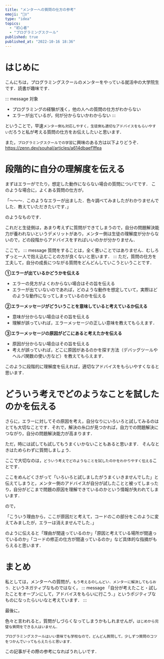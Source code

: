 ```yaml
---
title: "メンターへの質問の仕方の参考"
emoji: "🙋‍♀️"
type: "idea"
topics:
  - "初心者"
  - "プログラミングスクール"
published: true
published_at: "2022-10-16 18:36"
---
```


# はじめに
こんにちは，プログラミングスクールのメンターをやっている就活中の大学院生です．読書が趣味です．

::: message
対象
- プログラミングの経験が浅く，他の人への質問の仕方がわからない
- エラーが出ているが，何が分からないかわからない
:::

ということで，早速`メンター側も対応しやすく，生徒側も適切なアドバイスをもらいやすい`だろうと私が考える質問の仕方をお伝えしたいと思います．

また，`プログラミングスクールでの学習`に興味のある方は以下よりどうぞ．
https://zenn.dev/souhal/articles/a614dbaef1ffea

# 段階的に自分の理解度を伝える
まずはエラーがでたり，想定した動作にならない場合の質問についてです．
このような場合に，よくある質問の仕方が，

「～～～．このようなエラーが出ました．色々調べてみましたがわかりませんでした．教えていただきたいです．」

のようなものです．

これだと生徒側は，あまり考えずに質問ができてしまうので，自分の問題解決能力が養われないというデメリットがあり，メンター側は生徒の理解度が分からないので，どの段階からアドバイスをすればいいのかが分かりません．

ここで，
::: message
質問をすることは，全く悪いことではありません．むしろずっと一人で抱え込むことの方が良くないと思います．
:::
ただ，質問の仕方を工夫して，自分の成長につながる質問をどんどんしていこうということです．

**➀エラーが出ているかどうかを伝える**
- エラーの見方がよくわからない場合はその旨を伝える
- エラーが出ていないのであれば，どのような動作を想定していて，実際はどのような動作になってしまっているのかを伝える

**➁エラーメッセージがどういうことを意味していると考えているか伝える**
- 意味が分からない場合はその旨を伝える
- 理解が誤っていれば，エラーメッセージの正しい意味を教えてもらえます．

**➂エラーメッセージの原因がどこにあると考えたかを伝える**
- 原因が分からない場合はその旨を伝える
- 考えが誤っていれば，どこに原因があるのかを探す方法（デバッグツールやヘルパ関数の使い方など）を教えてもらえます．

このように段階的に理解度を伝えれば，適切なアドバイスをもらいやすくなると思います．

# どういう考えでどのようなことを試したのかを伝える
さらに，エラーに対してその原因を考え，自分なりにいろいろと試してみるのはとても大切なことです．それで，解決の糸口が見つかれば，自力での問題解決につながり，自分の問題解決能力が高まります．

ただ，時には試しても試してもうまくいかないこともあると思います．
そんなときはためらわずに質問しましょう．

ここで大切なのは，`どういう考えでどのようなことを試したのかをわかりやすく伝える`ことです．

ここをめんどくさがって「いろいろと試しましたがうまくいきませんでした」と伝えてしまうと，メンター側のアドバイスが自分が試したことと被ってしまったり，自分がどこまで問題の原因を理解できているのかという情報が失われてしまいます．

ので，

「こういう理由から，ここが原因だと考えて，コードのこの部分をこのように変えてみましたが，エラーは消えませんでした．」

のように伝えると「理由が間違っているのか」「原因と考えている場所が間違っているのか」「コードの修正の仕方が間違っているのか」など具体的な指摘がもらえると思います．

# まとめ
私としては，メンターへの質問が，`もう考えるのしんどい．メンターに解決してもらおう．`というネガティブなものではなく，
::: message
「自分が考えたこと・試したことをオープンにして，アドバイスをもらいに行こう．」というポジティブなものになったらいいなと考えています．
:::

最後に，

色々と言われると，質問がしづらくなってしまうかもしれませんが，`はじめから完璧な質問をできる人はいません．`

`プログラミングスクールはいい意味でも学校なので，どんどん質問して，少しずつ質問のコツをつかんでいってもらえたらと思います．`

この記事がその際の参考になればうれしいです．